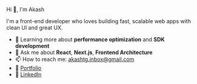 Hi 👋, I'm Akash

I'm a front-end developer who loves building fast, scalable web apps with clean UI and great UX.

- 🌱 Learning more about **performance optimization** and **SDK development**
- 💬 Ask me about **React**, **Next.js**, **Frontend Architecture**
- 📫 How to reach me: akashtg.inbox@gmail.com
- 🔗 <a href="(https://akashz.netlify.app" target="_blank">Portfolio</a>
- 🔗 <a href="https://www.linkedin.com/in/akashtg02" target="_blank">LinkedIn</a>
